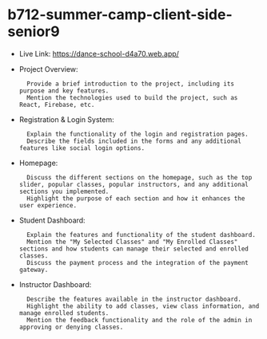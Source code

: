 # b712-summer-camp-client-side-senior9
- Live Link:
        https://dance-school-d4a70.web.app/

- Project Overview:

        Provide a brief introduction to the project, including its purpose and key features.
        Mention the technologies used to build the project, such as React, Firebase, etc.
- Registration & Login System:

        Explain the functionality of the login and registration pages.
        Describe the fields included in the forms and any additional features like social login options.
- Homepage:

        Discuss the different sections on the homepage, such as the top slider, popular classes, popular instructors, and any additional sections you implemented.
        Highlight the purpose of each section and how it enhances the user experience.
- Student Dashboard:

        Explain the features and functionality of the student dashboard.
        Mention the "My Selected Classes" and "My Enrolled Classes" sections and how students can manage their selected and enrolled classes.
        Discuss the payment process and the integration of the payment gateway.
- Instructor Dashboard:

        Describe the features available in the instructor dashboard.
        Highlight the ability to add classes, view class information, and manage enrolled students.
        Mention the feedback functionality and the role of the admin in approving or denying classes.
